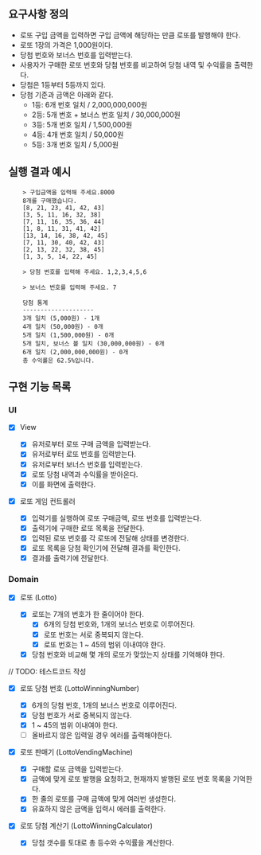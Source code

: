 ## 요구사항 정의

- 로또 구입 금액을 입력하면 구입 금액에 해당하는 만큼 로또를 발행해야 한다.
- 로또 1장의 가격은 1,000원이다.
- 당첨 번호와 보너스 번호를 입력받는다.
- 사용자가 구매한 로또 번호와 당첨 번호를 비교하여 당첨 내역 및 수익률을 출력한다.
- 당첨은 1등부터 5등까지 있다.
- 당첨 기준과 금액은 아래와 같다.
  - 1등: 6개 번호 일치 / 2,000,000,000원
  - 2등: 5개 번호 + 보너스 번호 일치 / 30,000,000원
  - 3등: 5개 번호 일치 / 1,500,000원
  - 4등: 4개 번호 일치 / 50,000원
  - 5등: 3개 번호 일치 / 5,000원

## 실행 결과 예시

```
    > 구입금액을 입력해 주세요.8000
    8개를 구매했습니다.
    [8, 21, 23, 41, 42, 43]
    [3, 5, 11, 16, 32, 38]
    [7, 11, 16, 35, 36, 44]
    [1, 8, 11, 31, 41, 42]
    [13, 14, 16, 38, 42, 45]
    [7, 11, 30, 40, 42, 43]
    [2, 13, 22, 32, 38, 45]
    [1, 3, 5, 14, 22, 45]

    > 당첨 번호를 입력해 주세요. 1,2,3,4,5,6

    > 보너스 번호를 입력해 주세요. 7

    당첨 통계
    --------------------
    3개 일치 (5,000원) - 1개
    4개 일치 (50,000원) - 0개
    5개 일치 (1,500,000원) - 0개
    5개 일치, 보너스 볼 일치 (30,000,000원) - 0개
    6개 일치 (2,000,000,000원) - 0개
    총 수익률은 62.5%입니다.
```

## 구현 기능 목록

### UI

- [x] View

  - [x] 유저로부터 로또 구매 금액을 입력받는다.
  - [x] 유저로부터 로또 번호를 입력받는다.
  - [x] 유저로부터 보너스 번호를 입력받는다.
  - [x] 로또 당첨 내역과 수익률을 받아온다.
  - [x] 이를 화면에 출력한다.

- [x] 로또 게임 컨트롤러
  - [x] 입력기를 실행하여 로또 구매금액, 로또 번호를 입력받는다.
  - [x] 출력기에 구매한 로또 목록을 전달한다.
  - [x] 입력된 로또 번호를 각 로또에 전달해 상태를 변경한다.
  - [x] 로또 목록을 당첨 확인기에 전달해 결과를 확인한다.
  - [x] 결과를 출력기에 전달한다.

### Domain

- [x] 로또 (Lotto)

  - [x] 로또는 7개의 번호가 한 줄이어야 한다.
    - [x] 6개의 당첨 번호와, 1개의 보너스 번호로 이루어진다.
    - [x] 로또 번호는 서로 중복되지 않는다.
    - [x] 로또 번호는 1 ~ 45의 범위 이내여야 한다.
  - [x] 당첨 번호와 비교해 몇 개의 로또가 맞았는지 상태를 기억해야 한다.

// TODO: 테스트코드 작성

- [x] 로또 당첨 번호 (LottoWinningNumber)

  - [x] 6개의 당첨 번호, 1개의 보너스 번호로 이루어진다.
  - [x] 당첨 번호가 서로 중복되지 않는다.
  - [x] 1 ~ 45의 범위 이내여야 한다.
  - [ ] 올바르지 않은 입력일 경우 에러를 출력해야한다.

- [x] 로또 판매기 (LottoVendingMachine)

  - [x] 구매할 로또 금액을 입력받는다.
  - [x] 금액에 맞게 로또 발행을 요청하고, 현재까지 발행된 로또 번호 목록을 기억한다.
  - [x] 한 줄의 로또를 구매 금액에 맞게 여러번 생성한다.
  - [x] 유효하지 않은 금액을 입력시 에러를 출력한다.

- [x] 로또 당첨 계산기 (LottoWinningCalculator)
  - [x] 당첨 갯수를 토대로 총 등수와 수익률을 계산한다.
